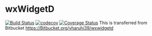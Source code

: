 # wxWidgetD
[![Build Status](https://travis-ci.org/yharuhi39/wxWidgetD.svg?branch=master)](https://travis-ci.org/yharuhi39/wxWidgetD)
[![codecov](https://codecov.io/gh/yharuhi39/wxWidgetD/branch/master/graph/badge.svg)](https://codecov.io/gh/yharuhi39/wxWidgetD)
[![Coverage Status](https://coveralls.io/repos/github/yharuhi39/wxWidgetD/badge.svg?branch=master)](https://coveralls.io/github/yharuhi39/wxWidgetD?branch=master)
This is transferred from Bitbucket
https://Bitbucket.org/yharuhi39/wxwidgetd
